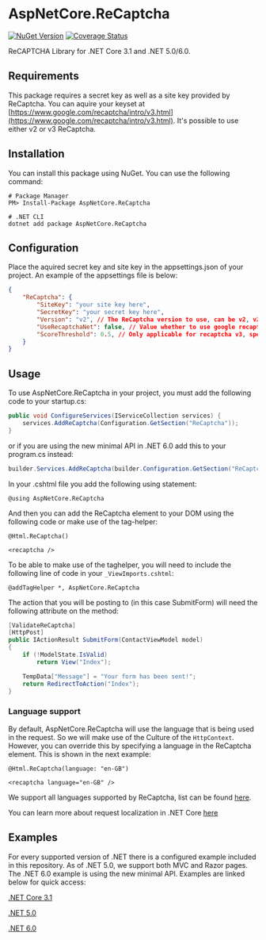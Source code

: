 # AspNetCore.ReCaptcha
[![NuGet Version](http://img.shields.io/nuget/v/AspNetCore.ReCaptcha.svg?style=flat)](https://www.nuget.org/packages/AspNetCore.ReCaptcha/) 
[![Coverage Status](https://coveralls.io/repos/github/michaelvs97/AspNetCore.ReCaptcha/badge.svg?branch=master)](https://coveralls.io/github/michaelvs97/AspNetCore.ReCaptcha?branch=master)

ReCAPTCHA Library for .NET Core 3.1 and .NET 5.0/6.0.

## Requirements
This package requires a secret key as well as a site key provided by ReCaptcha. You can aquire your keyset at [https://www.google.com/recaptcha/intro/v3.html](https://www.google.com/recaptcha/intro/v3.html). It's possible to use either v2 or v3 ReCaptcha.

## Installation
You can install this package using NuGet. You can use the following command:

```shell
# Package Manager
PM> Install-Package AspNetCore.ReCaptcha

# .NET CLI
dotnet add package AspNetCore.ReCaptcha
```

## Configuration
Place the aquired secret key and site key in the appsettings.json of your project. An example of the appsettings file is below:

```json
{
    "ReCaptcha": {
        "SiteKey": "your site key here",
        "SecretKey": "your secret key here",
        "Version": "v2", // The ReCaptcha version to use, can be v2, v2invisible or v3
        "UseRecaptchaNet": false, // Value whether to use google recaptcha or recaptcha.net
        "ScoreThreshold": 0.5, // Only applicable for recaptcha v3, specifies the score threshold when it is considered successful
    }
}
```

## Usage
To use AspNetCore.ReCaptcha in your project, you must add the following code to your startup.cs:

```C#
public void ConfigureServices(IServiceCollection services) {
    services.AddReCaptcha(Configuration.GetSection("ReCaptcha"));
}
```

or if you are using the new minimal API in .NET 6.0 add this to your program.cs instead:

```csharp
builder.Services.AddReCaptcha(builder.Configuration.GetSection("ReCaptcha"));
```

In your .cshtml file you add the following using statement:

```cshtml
@using AspNetCore.ReCaptcha
```

And then you can add the ReCaptcha element to your DOM using the following code or make use of the tag-helper:

```cshtml
@Html.ReCaptcha()
```
```cshtml
<recaptcha />
```
To be able to make use of the taghelper, you will need to include the following line of code in your `_ViewImports.cshtml`:
```cshtml
@addTagHelper *, AspNetCore.ReCaptcha
```

The action that you will be posting to (in this case SubmitForm) will need the following attribute on the method:

```C#
[ValidateReCaptcha]
[HttpPost]
public IActionResult SubmitForm(ContactViewModel model)
{
    if (!ModelState.IsValid)
        return View("Index");

    TempData["Message"] = "Your form has been sent!";
    return RedirectToAction("Index");
}
```

### Language support
By default, AspNetCore.ReCaptcha will use the language that is being used in the request. So we will make use of the Culture of the `HttpContext`. However, you can override this by specifying a language in the ReCaptcha element. This is shown in the next example:
```cshtml
@Html.ReCaptcha(language: "en-GB")
```

```cshtml
<recaptcha language="en-GB" />
```
We support all languages supported by ReCaptcha, list can be found [here](https://developers.google.com/recaptcha/docs/language).

You can learn more about request localization in .NET Core [here](https://docs.microsoft.com/en-us/aspnet/core/fundamentals/localization?view=aspnetcore-3.1)

## Examples
For every supported version of .NET there is a configured example included in this repository.
As of .NET 5.0, we support both MVC and Razor pages. The .NET 6.0 example is using the new minimal API.
Examples are linked below for quick access:

[.NET Core 3.1](https://github.com/michaelvs97/AspNetCore.ReCaptcha/tree/master/Samples/AspNetCore.ReCaptcha.NetCore31)

[.NET 5.0](https://github.com/michaelvs97/AspNetCore.ReCaptcha/tree/master/Samples/AspNetCore.ReCaptcha.Net50)

[.NET 6.0](https://github.com/michaelvs97/AspNetCore.ReCaptcha/tree/master/Samples/AspNetCore.ReCaptcha.Net60)


